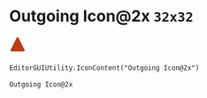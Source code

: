 # Outgoing Icon@2x `32x32`
<img src="/img/Outgoing%20Icon@2x.png" width=32 height=32>

``` CSharp
EditorGUIUtility.IconContent("Outgoing Icon@2x")
```
```
Outgoing Icon@2x
```
